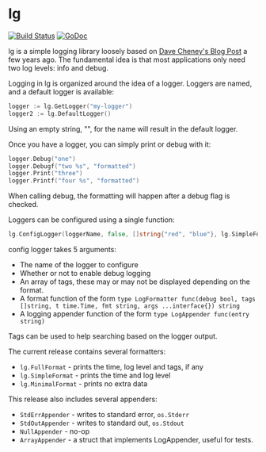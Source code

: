 lg
================

[![Build Status](https://travis-ci.org/sasbury/lg.svg?branch=master)](https://travis-ci.org/sasbury/lg) [![GoDoc](https://godoc.org/github.com/sasbury/lg?status.svg)](https://godoc.org/github.com/sasbury/lg)

lg is a simple logging library loosely based on [Dave Cheney's Blog Post](https://dave.cheney.net/2015/11/05/lets-talk-about-logging) a few years ago. The fundamental idea is that most applications only need two log levels: info and debug.

Logging in lg is organized around the idea of a logger. Loggers are named, and a default logger is available:

```go
logger := lg.GetLogger("my-logger")
logger2 := lg.DefaultLogger()
```

Using an empty string, "", for the name will result in the default logger.

Once you have a logger, you can simply print or debug with it:

```go
logger.Debug("one")
logger.Debugf("two %s", "formatted")
logger.Print("three")
logger.Printf("four %s", "formatted")
```

When calling debug, the formatting will happen after a debug flag is checked.

Loggers can be configured using a single function:

```go
lg.ConfigLogger(loggerName, false, []string{"red", "blue"}, lg.SimpleFormat, lg.StdErrAppender)
```

config logger takes 5 arguments:

* The name of the logger to configure
* Whether or not to enable debug logging
* An array of tags, these may or may not be displayed depending on the format.
* A format function of the form `type LogFormatter func(debug bool, tags []string, t time.Time, fmt string, args ...interface{}) string`
* A logging appender function of the form `type LogAppender func(entry string)`

Tags can be used to help searching based on the logger output.

The current release contains several formatters:

* `lg.FullFormat` - prints the time, log level and tags, if any
* `lg.SimpleFormat` - prints the time and log level
* `lg.MinimalFormat` - prints no extra data

This release also includes several appenders:

* `StdErrAppender` - writes to standard error, `os.Stderr`
* `StdOutAppender` - writes to standard out, `os.Stdout`
* `NullAppender` - no-op
* `ArrayAppender` - a struct that implements LogAppender, useful for tests.
